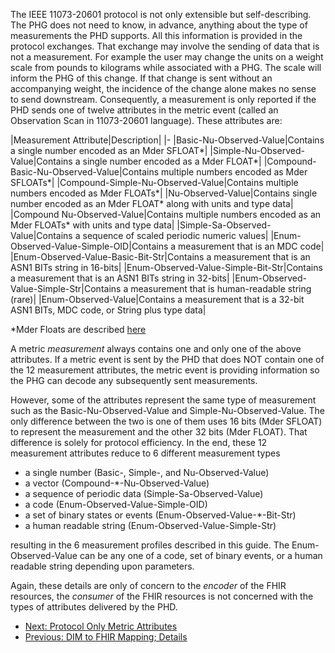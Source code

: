 The IEEE 11073-20601 protocol is not only extensible but self-describing. The PHG does not need to know, in advance, anything about the type of measurements the PHD supports. All this information is provided in the protocol exchanges. That exchange may involve the sending of data that is not a measurement. For example the user may change the units on a weight scale from pounds to kilograms while associated with a PHG. The scale will inform the PHG of this change. If that change is sent without an accompanying weight, the incidence of the change alone makes no sense to send downstream. Consequently, a measurement is only reported if the PHD sends one of twelve attributes in the metric event (called an Observation Scan in 11073-20601 language). These attributes are:

<style>table, th, td {
border: 1px solid black;
border-collapse:collapse;
padding: 6px;}</style>

|Measurement Attribute|Description|
|-
|Basic-Nu-Observed-Value|Contains a single number encoded as an Mder SFLOAT\*|
|Simple-Nu-Observed-Value|Contains a single number encoded as a Mder FLOAT\*|
|Compound-Basic-Nu-Observed-Value|Contains multiple numbers encoded as Mder SFLOATs\*|
|Compound-Simple-Nu-Observed-Value|Contains multiple numbers encoded as Mder FLOATs\*|
|Nu-Observed-Value|Contains single number encoded as an Mder FLOAT\* along with units and type data|
|Compound Nu-Observed-Value|Contains multiple numbers encoded as an Mder FLOATs\* with units and type data|
|Simple-Sa-Observed-Value|Contains a sequence of scaled periodic numeric values|
|Enum-Observed-Value-Simple-OID|Contains a measurement that is an MDC code|
|Enum-Observed-Value-Basic-Bit-Str|Contains a measurement that is an ASN1 BITs string in 16-bits|
|Enum-Observed-Value-Simple-Bit-Str|Contains a measurement that is an ASN1 BITs string in 32-bits|
|Enum-Observed-Value-Simple-Str|Contains a measurement that is human-readable string (rare)|
|Enum-Observed-Value|Contains a measurement that is a 32-bit ASN1 BITs, MDC code, or String plus type data|

\*Mder Floats are described [here](MderFLOATsandSFLOATs.html)

A metric *measurement* always contains one and only one of the above attributes. If a metric event is sent by the PHD that does NOT contain one of the 12 measurement attributes, the metric event is providing information so the PHG can decode any subsequently sent measurements.

However, some of the attributes represent the same type of measurement such as the Basic-Nu-Observed-Value and Simple-Nu-Observed-Value. The only difference between the two is one of them uses 16 bits (Mder SFLOAT) to represent the measurement and the other 32 bits (Mder FLOAT). That difference is solely for protocol efficiency. In the end, these 12 measurement attributes reduce to 6 different measurement types

 - a single number (Basic-, Simple-, and Nu-Observed-Value)
 - a vector (Compound-*-Nu-Observed-Value)
 - a sequence of periodic data (Simple-Sa-Observed-Value)
 - a code (Enum-Observed-Value-Simple-OID)
 - a set of binary states or events (Enum-Observed-Value-*-Bit-Str)
 - a human readable string (Enum-Observed-Value-Simple-Str)
 
 resulting in the 6 measurement profiles described in this guide. The Enum-Observed-Value can be any one of a code, set of binary events, or a human readable string depending upon parameters.

Again, these details are only of concern to the *encoder* of the FHIR resources, the *consumer* of the FHIR resources is not concerned with the types of attributes delivered by the PHD.

 - [Next: Protocol Only Metric Attributes](MetricAttributesofNoInterest.html)
 - [Previous: DIM to FHIR Mapping; Details](DIMtoFHIRMappingDetails.html)

 




